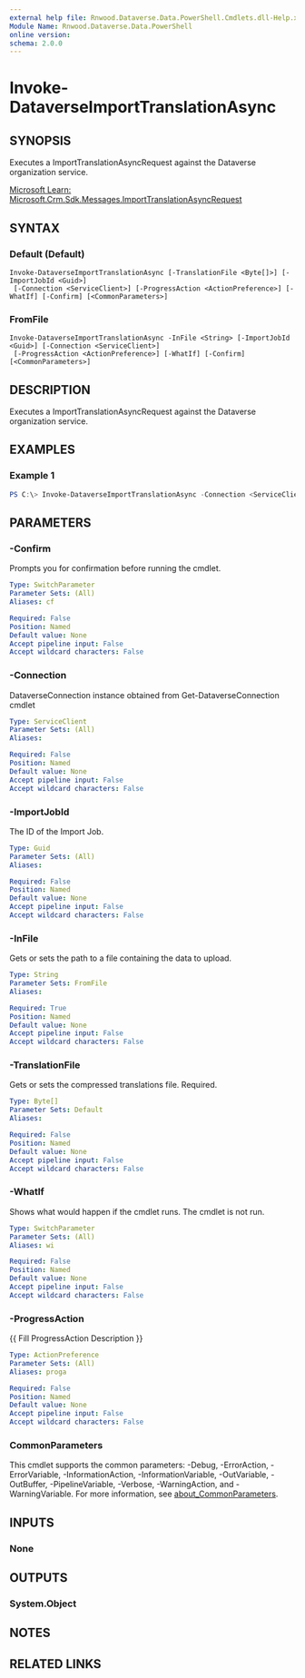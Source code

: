 ```yaml
---
external help file: Rnwood.Dataverse.Data.PowerShell.Cmdlets.dll-Help.xml
Module Name: Rnwood.Dataverse.Data.PowerShell
online version:
schema: 2.0.0
---
```


# Invoke-DataverseImportTranslationAsync

## SYNOPSIS
Executes a ImportTranslationAsyncRequest against the Dataverse organization service.

[Microsoft Learn: Microsoft.Crm.Sdk.Messages.ImportTranslationAsyncRequest](https://learn.microsoft.com/en-us/dotnet/api/microsoft.crm.sdk.messages.ImportTranslationAsyncRequest?view=dataverse-sdk-latest)

## SYNTAX

### Default (Default)
```
Invoke-DataverseImportTranslationAsync [-TranslationFile <Byte[]>] [-ImportJobId <Guid>]
 [-Connection <ServiceClient>] [-ProgressAction <ActionPreference>] [-WhatIf] [-Confirm] [<CommonParameters>]
```

### FromFile
```
Invoke-DataverseImportTranslationAsync -InFile <String> [-ImportJobId <Guid>] [-Connection <ServiceClient>]
 [-ProgressAction <ActionPreference>] [-WhatIf] [-Confirm] [<CommonParameters>]
```

## DESCRIPTION
Executes a ImportTranslationAsyncRequest against the Dataverse organization service.

## EXAMPLES

### Example 1
```powershell
PS C:\> Invoke-DataverseImportTranslationAsync -Connection <ServiceClient> -TranslationFile <Byte[]> -InFile <String> -ImportJobId <Guid>
```

## PARAMETERS

### -Confirm
Prompts you for confirmation before running the cmdlet.

```yaml
Type: SwitchParameter
Parameter Sets: (All)
Aliases: cf

Required: False
Position: Named
Default value: None
Accept pipeline input: False
Accept wildcard characters: False
```

### -Connection
DataverseConnection instance obtained from Get-DataverseConnection cmdlet

```yaml
Type: ServiceClient
Parameter Sets: (All)
Aliases:

Required: False
Position: Named
Default value: None
Accept pipeline input: False
Accept wildcard characters: False
```

### -ImportJobId
The ID of the Import Job.

```yaml
Type: Guid
Parameter Sets: (All)
Aliases:

Required: False
Position: Named
Default value: None
Accept pipeline input: False
Accept wildcard characters: False
```

### -InFile
Gets or sets the path to a file containing the data to upload.

```yaml
Type: String
Parameter Sets: FromFile
Aliases:

Required: True
Position: Named
Default value: None
Accept pipeline input: False
Accept wildcard characters: False
```

### -TranslationFile
Gets or sets the compressed translations file. Required.

```yaml
Type: Byte[]
Parameter Sets: Default
Aliases:

Required: False
Position: Named
Default value: None
Accept pipeline input: False
Accept wildcard characters: False
```

### -WhatIf
Shows what would happen if the cmdlet runs. The cmdlet is not run.

```yaml
Type: SwitchParameter
Parameter Sets: (All)
Aliases: wi

Required: False
Position: Named
Default value: None
Accept pipeline input: False
Accept wildcard characters: False
```

### -ProgressAction
{{ Fill ProgressAction Description }}

```yaml
Type: ActionPreference
Parameter Sets: (All)
Aliases: proga

Required: False
Position: Named
Default value: None
Accept pipeline input: False
Accept wildcard characters: False
```

### CommonParameters
This cmdlet supports the common parameters: -Debug, -ErrorAction, -ErrorVariable, -InformationAction, -InformationVariable, -OutVariable, -OutBuffer, -PipelineVariable, -Verbose, -WarningAction, and -WarningVariable. For more information, see [about_CommonParameters](http://go.microsoft.com/fwlink/?LinkID=113216).

## INPUTS

### None

## OUTPUTS

### System.Object
## NOTES

## RELATED LINKS
